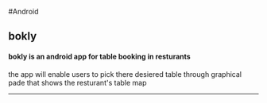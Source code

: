 #Android
## bokly

#### bokly is an android app for table booking in resturants

the app will enable users to pick there desiered table 
through graphical pade that shows the resturant's table map



---------------

